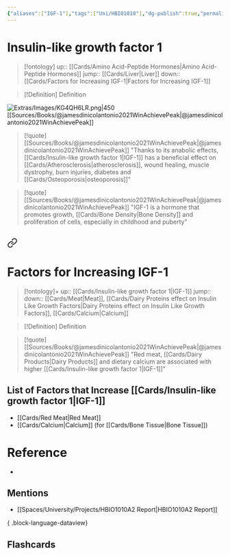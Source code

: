 ```yaml
---
{"aliases":["IGF-1"],"tags":["Uni/HBIO1010"],"dg-publish":true,"permalink":"/cards/insulin-like-growth-factor-1/","dgPassFrontmatter":true}
---
```


# Insulin-like growth factor 1

> [!ontology]
> up:: [[Cards/Amino Acid-Peptide Hormones\|Amino Acid-Peptide Hormones]]
> jump:: [[Cards/Liver\|Liver]]
> down:: [[Cards/Factors for Increasing IGF-1\|Factors for Increasing IGF-1]]

> [!Definition] Definition
> 

![Extras/Images/KG4QH6LR.png|450](/img/user/Extras/Images/KG4QH6LR.png)
[[Sources/Books/@jamesdinicolantonio2021WinAchievePeak\|@jamesdinicolantonio2021WinAchievePeak]]

> [!quote] [[Sources/Books/@jamesdinicolantonio2021WinAchievePeak\|@jamesdinicolantonio2021WinAchievePeak]]
> "Thanks to its anabolic effects, [[Cards/Insulin-like growth factor 1\|IGF-1]] has a beneficial effect on [[Cards/Atherosclerosis\|atherosclerosis]], wound healing, muscle dystrophy, burn injuries, diabetes and [[Cards/Osteoporosis\|osteoporosis]]"

> [!quote] [[Sources/Books/@jamesdinicolantonio2021WinAchievePeak\|@jamesdinicolantonio2021WinAchievePeak]]
> "IGF-1 is a hormone that promotes growth, [[Cards/Bone Density\|Bone Density]] and proliferation of cells, especially in childhood and puberty"

## 
<div class="transclusion internal-embed is-loaded"><a class="markdown-embed-link" href="/cards/factors-for-increasing-igf-1/#factors-for-increasing-igf-1" aria-label="Open link"><svg xmlns="http://www.w3.org/2000/svg" width="24" height="24" viewBox="0 0 24 24" fill="none" stroke="currentColor" stroke-width="2" stroke-linecap="round" stroke-linejoin="round" class="svg-icon lucide-link"><path d="M10 13a5 5 0 0 0 7.54.54l3-3a5 5 0 0 0-7.07-7.07l-1.72 1.71"></path><path d="M14 11a5 5 0 0 0-7.54-.54l-3 3a5 5 0 0 0 7.07 7.07l1.71-1.71"></path></svg></a><div class="markdown-embed">



# Factors for Increasing IGF-1

> [!ontology]+
> up:: [[Cards/Insulin-like growth factor 1\|IGF-1]]
> jump:: 
> down:: [[Cards/Meat\|Meat]], [[Cards/Dairy Proteins effect on Insulin Like Growth Factors\|Dairy Proteins effect on Insulin Like Growth Factors]], [[Cards/Calcium\|Calcium]]

> [!Definition] Definition
> 

> [!quote] [[Sources/Books/@jamesdinicolantonio2021WinAchievePeak\|@jamesdinicolantonio2021WinAchievePeak]]
> "Red meat, [[Cards/Dairy Products\|Dairy Products]] and dietary calcium are associated with higher [[Cards/Insulin-like growth factor 1\|IGF-1]]"

## List of Factors that Increase [[Cards/Insulin-like growth factor 1\|IGF-1]]
- [[Cards/Red Meat\|Red Meat]]
- [[Cards/Calcium\|Calcium]] (for [[Cards/Bone Tissue\|Bone Tissue]])


</div></div>


# Reference
- 

## Mentions
- [[Spaces/University/Projects/HBIO1010A2 Report\|HBIO1010A2 Report]]

{ .block-language-dataview}

## Flashcards
